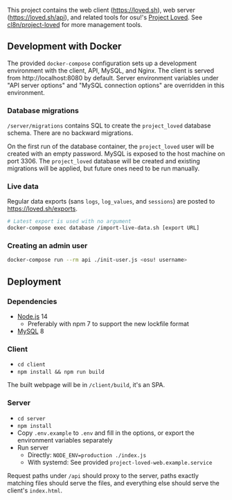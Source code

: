 This project contains the web client (<https://loved.sh>), web server (<https://loved.sh/api>), and related tools for osu!'s [Project Loved](https://osu.ppy.sh/wiki/Project_Loved). See [cl8n/project-loved](https://github.com/cl8n/project-loved) for more management tools.

## Development with Docker

The provided `docker-compose` configuration sets up a development environment with the client, API, MySQL, and Nginx. The client is served from http://localhost:8080 by default. Server environment variables under "API server options" and "MySQL connection options" are overridden in this environment.

### Database migrations

`/server/migrations` contains SQL to create the `project_loved` database schema. There are no backward migrations.

On the first run of the database container, the `project_loved` user will be created with an empty password. MySQL is exposed to the host machine on port 3306. The `project_loved` database will be created and existing migrations will be applied, but future ones need to be run manually.

### Live data

Regular data exports (sans `logs`, `log_values`, and `sessions`) are posted to <https://loved.sh/exports>.

```sh
# Latest export is used with no argument
docker-compose exec database /import-live-data.sh [export URL]
```

### Creating an admin user

```sh
docker-compose run --rm api ./init-user.js <osu! username>
```

## Deployment

### Dependencies

- [Node.js](https://nodejs.org/en/download/) 14
  - Preferably with npm 7 to support the new lockfile format
- [MySQL](https://dev.mysql.com/downloads/mysql/) 8

### Client

- `cd client`
- `npm install && npm run build`

The built webpage will be in `/client/build`, it's an SPA.

### Server

- `cd server`
- `npm install`
- Copy `.env.example` to `.env` and fill in the options, or export the environment variables separately
- Run server
  - Directly: `NODE_ENV=production ./index.js`
  - With systemd: See provided `project-loved-web.example.service`

Request paths under `/api` should proxy to the server, paths exactly matching files should serve the files, and everything else should serve the client's `index.html`.

